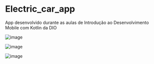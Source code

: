 # Electric_car_app
App desenvolvido durante as aulas de Introdução ao Desenvolvimento Mobile com Kotlin da DIO

![image](https://github.com/KyleMSJ/Electric_car_app/assets/72525167/edfbe0dc-45bd-4ef5-ac1f-810bd4cfb773)

![image](https://github.com/KyleMSJ/Electric_car_app/assets/72525167/63f92eab-a5b1-4feb-92c4-25e34f2311f9)

![image](https://github.com/KyleMSJ/Electric_car_app/assets/72525167/dbcbd9e4-e50a-454a-8bd4-d56e0356ec17)
